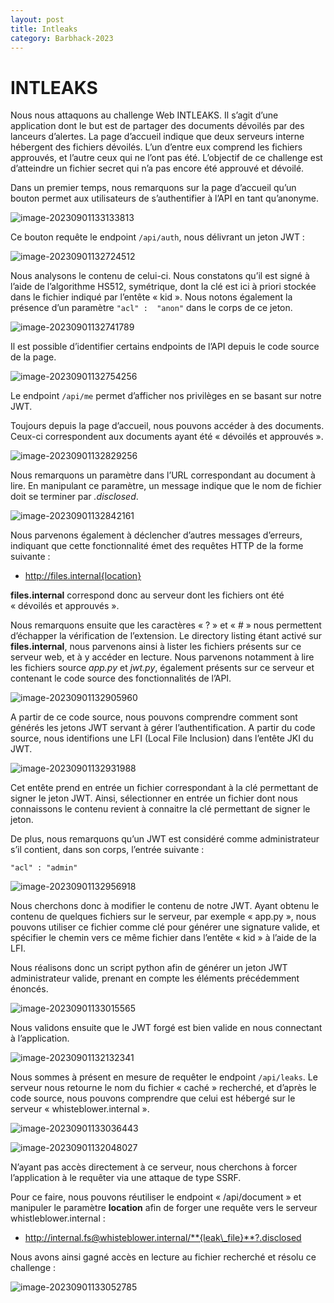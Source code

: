 ```yaml
---
layout: post
title: Intleaks
category: Barbhack-2023
---
```


# **INTLEAKS**

Nous nous attaquons au challenge Web INTLEAKS. Il s’agit d’une application dont le but est de partager des documents dévoilés par des lanceurs d’alertes. La page d’accueil indique que deux serveurs interne hébergent des fichiers dévoilés. L’un d’entre eux comprend les fichiers approuvés, et l’autre ceux qui ne l’ont pas été. L’objectif de ce challenge est d’atteindre un fichier secret qui n’a pas encore été approuvé et dévoilé.

Dans un premier temps, nous remarquons sur la page d’accueil qu’un bouton permet aux utilisateurs de s’authentifier à l’API en tant qu’anonyme. 

![image-20230901133133813](/assets/img/barbhack2023/intleaks/image-20230901133133813.png)

Ce bouton requête le endpoint `/api/auth`, nous délivrant un jeton JWT :

![image-20230901132724512](/assets/img/barbhack2023/intleaks/image-20230901132724512.png)

Nous analysons le contenu de celui-ci. Nous constatons qu’il est signé à l’aide de l’algorithme HS512, symétrique, dont la clé est ici à priori stockée dans le fichier indiqué par l’entête « kid ». Nous notons également la présence d’un paramètre `"acl" :  "anon"` dans le corps de ce jeton.

![image-20230901132741789](/assets/img/barbhack2023/intleaks/image-20230901132741789.png)

Il est possible d’identifier certains endpoints de l’API depuis le code source de la page.

![image-20230901132754256](/assets/img/barbhack2023/intleaks/image-20230901132754256.png)

Le endpoint `/api/me` permet d’afficher nos privilèges en se basant sur notre JWT. 

Toujours depuis la page d’accueil, nous pouvons accéder à des documents. Ceux-ci correspondent aux documents ayant été « dévoilés et approuvés ».

![image-20230901132829256](/assets/img/barbhack2023/intleaks/image-20230901132829256.png)

Nous remarquons un paramètre dans l’URL correspondant au document à lire. En manipulant ce paramètre, un message indique que le nom de fichier doit se terminer par *.disclosed*.

![image-20230901132842161](/assets/img/barbhack2023/intleaks/image-20230901132842161.png)

Nous parvenons également à déclencher d’autres messages d’erreurs, indiquant que cette fonctionnalité émet des requêtes HTTP de la forme suivante : 

- http://files.internal{location}

**files.internal** correspond donc au serveur dont les fichiers ont été « dévoilés et approuvés ».

Nous remarquons ensuite que les caractères « ? » et « # » nous permettent d’échapper la vérification de l’extension. Le directory listing étant activé sur **files.internal**, nous parvenons ainsi à lister les fichiers présents sur ce serveur web, et à y accéder en lecture. Nous parvenons notamment à lire les fichiers source *app.py* et *jwt.py*, également présents sur ce serveur et contenant le code source des fonctionnalités de l’API.

![image-20230901132905960](/assets/img/barbhack2023/intleaks/image-20230901132905960.png)

A partir de ce code source, nous pouvons comprendre comment sont générés les jetons JWT servant à gérer l’authentification. A partir du code source, nous identifions une LFI (Local File Inclusion) dans l’entête JKI du JWT.

![image-20230901132931988](/assets/img/barbhack2023/intleaks/image-20230901132931988.png)

Cet entête prend en entrée un fichier correspondant à la clé permettant de signer le jeton JWT. Ainsi, sélectionner en entrée un fichier dont nous connaissons le contenu revient à connaitre la clé permettant de signer le jeton.

De plus, nous remarquons qu’un JWT est considéré comme administrateur s’il contient, dans son corps, l’entrée suivante : 

```
"acl" : "admin"
```

![image-20230901132956918](/assets/img/barbhack2023/intleaks/image-20230901132956918.png)

Nous cherchons donc à modifier le contenu de notre JWT. Ayant obtenu le contenu de quelques fichiers sur le serveur, par exemple « app.py », nous pouvons utiliser ce fichier comme clé pour générer une signature valide, et spécifier le chemin vers ce même fichier dans l’entête « kid » à l’aide de la LFI.

Nous réalisons donc un script python afin de générer un jeton JWT administrateur valide, prenant en compte les éléments précédemment énoncés. 

![image-20230901133015565](/assets/img/barbhack2023/intleaks/image-20230901133015565.png)

Nous validons ensuite que le JWT forgé est bien valide en nous connectant à l’application.

![image-20230901132132341](/assets/img/barbhack2023/intleaks/image-20230901132132341.png)

Nous sommes à présent en mesure de requêter le endpoint `/api/leaks`. Le serveur nous retourne le nom du fichier « caché » recherché, et d’après le code source, nous pouvons comprendre que celui est hébergé sur le serveur « whisteblower.internal ».

![image-20230901133036443](/assets/img/barbhack2023/intleaks/image-20230901133036443.png)

![image-20230901132048027](/assets/img/barbhack2023/intleaks/image-20230901132048027.png)

N’ayant pas accès directement à ce serveur, nous cherchons à forcer l’application à le requêter via une attaque de type SSRF. 

Pour ce faire, nous pouvons réutiliser le endpoint « /api/document » et manipuler le paramètre **location** afin de forger une requête vers le serveur whistleblower.internal :

- http://internal.fs@whisteblower.internal/**{leak\_file}**?.disclosed


Nous avons ainsi gagné accès en lecture au fichier recherché et résolu ce challenge :

![image-20230901133052785](/assets/img/barbhack2023/intleaks/image-20230901133052785.png)

